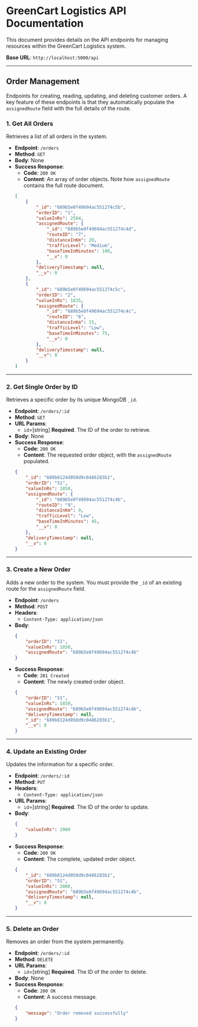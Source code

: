 # GreenCart Logistics API Documentation

This document provides details on the API endpoints for managing resources within the GreenCart Logistics system.

**Base URL**: `http://localhost:5000/api`

---

## Order Management

Endpoints for creating, reading, updating, and deleting customer orders. A key feature of these endpoints is that they automatically populate the `assignedRoute` field with the full details of the route.

### 1. Get All Orders

Retrieves a list of all orders in the system.

-   **Endpoint**: `/orders`
-   **Method**: `GET`
-   **Body**: None
-   **Success Response**:
    -   **Code**: `200 OK`
    -   **Content**: An array of order objects. Note how `assignedRoute` contains the full route document.
    ```json
    [
        {
            "_id": "689b5e0f49694ac551274c5b",
            "orderID": "1",
            "valueInRs": 2594,
            "assignedRoute": {
                "_id": "689b5e0f49694ac551274c4d",
                "routeID": "7",
                "distanceInKm": 20,
                "trafficLevel": "Medium",
                "baseTimeInMinutes": 100,
                "__v": 0
            },
            "deliveryTimestamp": null,
            "__v": 0
        },
        {
            "_id": "689b5e0f49694ac551274c5c",
            "orderID": "2",
            "valueInRs": 1835,
            "assignedRoute": {
                "_id": "689b5e0f49694ac551274c4c",
                "routeID": "6",
                "distanceInKm": 15,
                "trafficLevel": "Low",
                "baseTimeInMinutes": 75,
                "__v": 0
            },
            "deliveryTimestamp": null,
            "__v": 0
        }
    ]
    ```

---

### 2. Get Single Order by ID

Retrieves a specific order by its unique MongoDB `_id`.

-   **Endpoint**: `/orders/:id`
-   **Method**: `GET`
-   **URL Params**:
    -   `id`=[string] **Required**. The ID of the order to retrieve.
-   **Body**: None
-   **Success Response**:
    -   **Code**: `200 OK`
    -   **Content**: The requested order object, with the `assignedRoute` populated.
    ```json
    {
        "_id": "689b8124d050d9c0486283b1",
        "orderID": "51",
        "valueInRs": 1850,
        "assignedRoute": {
            "_id": "689b5e0f49694ac551274c4b",
            "routeID": "9",
            "distanceInKm": 9,
            "trafficLevel": "Low",
            "baseTimeInMinutes": 45,
            "__v": 0
        },
        "deliveryTimestamp": null,
        "__v": 0
    }
    ```

---

### 3. Create a New Order

Adds a new order to the system. You must provide the `_id` of an existing route for the `assignedRoute` field.

-   **Endpoint**: `/orders`
-   **Method**: `POST`
-   **Headers**:
    -   `Content-Type: application/json`
-   **Body**:
    ```json
    {
        "orderID": "51",
        "valueInRs": 1850,
        "assignedRoute": "689b5e0f49694ac551274c4b"
    }
    ```
-   **Success Response**:
    -   **Code**: `201 Created`
    -   **Content**: The newly created order object.
    ```json
    {
        "orderID": "51",
        "valueInRs": 1850,
        "assignedRoute": "689b5e0f49694ac551274c4b",
        "deliveryTimestamp": null,
        "_id": "689b8124d050d9c0486283b1",
        "__v": 0
    }
    ```

---

### 4. Update an Existing Order

Updates the information for a specific order.

-   **Endpoint**: `/orders/:id`
-   **Method**: `PUT`
-   **Headers**:
    -   `Content-Type: application/json`
-   **URL Params**:
    -   `id`=[string] **Required**. The ID of the order to update.
-   **Body**:
    ```json
    {
        "valueInRs": 2000
    }
    ```
-   **Success Response**:
    -   **Code**: `200 OK`
    -   **Content**: The complete, updated order object.
    ```json
    {
        "_id": "689b8124d050d9c0486283b1",
        "orderID": "51",
        "valueInRs": 2000,
        "assignedRoute": "689b5e0f49694ac551274c4b",
        "deliveryTimestamp": null,
        "__v": 0
    }
    ```

---

### 5. Delete an Order

Removes an order from the system permanently.

-   **Endpoint**: `/orders/:id`
-   **Method**: `DELETE`
-   **URL Params**:
    -   `id`=[string] **Required**. The ID of the order to delete.
-   **Body**: None
-   **Success Response**:
    -   **Code**: `200 OK`
    -   **Content**: A success message.
    ```json
    {
        "message": "Order removed successfully"
    }
    ```
